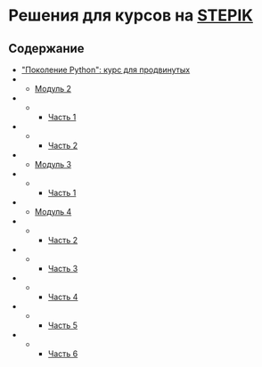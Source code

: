 # Решения для курсов на [STEPIK](https://stepik.org/)

## Содержание
- ["Поколение Python": курс для продвинутых](https://stepik.org/course/68343/syllabus)
- - [Модуль 2](/course_86343/module_2)
- - - [Часть 1](/course_86343/module_2/part_1)
- - - [Часть 2](/course_86343/module_2/part_2)
- - [Модуль 3](/course_86343/module_3)
- - - [Часть 1](/course_86343/module_3/part_1)
- - [Модуль 4](/course_86343/module_4)
- - - [Часть 2](/course_86343/module_4/part_2)
- - - [Часть 3](/course_86343/module_4/part_3)
- - - [Часть 4](/course_86343/module_4/part_4)
- - - [Часть 5](/course_86343/module_4/part_5)
- - - [Часть 6](/course_86343/module_4/part_6)
